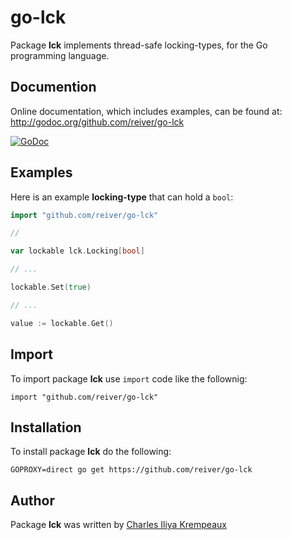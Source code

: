 # go-lck

Package **lck** implements thread-safe locking-types, for the Go programming language.

## Documention

Online documentation, which includes examples, can be found at: http://godoc.org/github.com/reiver/go-lck

[![GoDoc](https://godoc.org/github.com/reiver/go-lck?status.svg)](https://godoc.org/github.com/reiver/go-lck)

## Examples

Here is an example **locking-type** that can hold a `bool`:

```go
import "github.com/reiver/go-lck"

//

var lockable lck.Locking[bool]

// ...

lockable.Set(true)

// ...

value := lockable.Get()
```

## Import

To import package **lck** use `import` code like the follownig:
```
import "github.com/reiver/go-lck"
```

## Installation

To install package **lck** do the following:
```
GOPROXY=direct go get https://github.com/reiver/go-lck
```

## Author

Package **lck** was written by [Charles Iliya Krempeaux](http://reiver.link)
